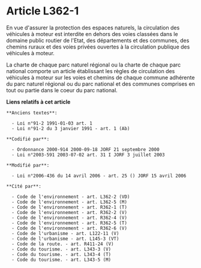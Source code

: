 # Article L362-1

En vue d'assurer la protection des espaces naturels, la circulation des véhicules à moteur est interdite en dehors des voies
classées dans le domaine public routier de l'Etat, des départements et des communes, des chemins ruraux et des voies privées
ouvertes à la circulation publique des véhicules à moteur.

La charte de chaque parc naturel régional ou la charte de chaque parc national comporte un article établissant les règles de
circulation des véhicules à moteur sur les voies et chemins de chaque commune adhérente du parc naturel régional ou du parc
national et des communes comprises en tout ou partie dans le coeur du parc national.

**Liens relatifs à cet article**

	**Anciens textes**:

	  - Loi n°91-2 1991-01-03 art. 1
	  - Loi n°91-2 du 3 janvier 1991 - art. 1 (Ab)

	**Codifié par**:

	  - Ordonnance 2000-914 2000-09-18 JORF 21 septembre 2000
	  - Loi n°2003-591 2003-07-02 art. 31 I JORF 3 juillet 2003

	**Modifié par**:

	  - Loi n°2006-436 du 14 avril 2006 - art. 25 () JORF 15 avril 2006

	**Cité par**:

	  - Code de l'environnement - art. L362-2 (VD)
	  - Code de l'environnement - art. L362-5 (M)
	  - Code de l'environnement - art. R362-1 (T)
	  - Code de l'environnement - art. R362-2 (V)
	  - Code de l'environnement - art. R362-4 (V)
	  - Code de l'environnement - art. R362-5 (T)
	  - Code de l'environnement - art. R362-6 (V)
	  - Code de l'urbanisme - art. L122-11 (V)
	  - Code de l'urbanisme - art. L145-3 (VT)
	  - Code de la route. - art. R411-24 (V)
	  - Code du tourisme. - art. L343-3 (V)
	  - Code du tourisme. - art. L343-4 (T)
	  - Code du tourisme. - art. L343-5 (M)
